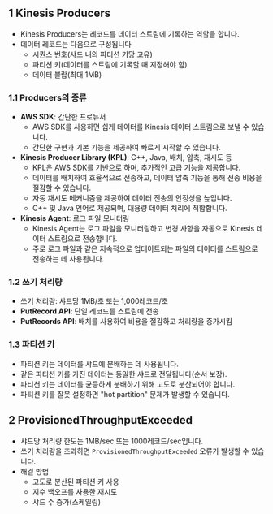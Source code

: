 ## 1 Kinesis Producers

- Kinesis Producers는 레코드를 데이터 스트림에 기록하는 역할을 합니다.
- 데이터 레코드는 다음으로 구성됩니다
	- 시퀀스 번호(샤드 내의 파티션 키당 고유)
	- 파티션 키(데이터를 스트림에 기록할 때 지정해야 함)
	- 데이터 블랍(최대 1MB)



### 1.1 Producers의 종류

- **AWS SDK**: 간단한 프로듀서
	- AWS SDK를 사용하면 쉽게 데이터를 Kinesis 데이터 스트림으로 보낼 수 있습니다.
	- 간단한 구현과 기본 기능을 제공하여 빠르게 시작할 수 있습니다.
- **Kinesis Producer Library (KPL)**: C++, Java, 배치, 압축, 재시도 등
	- KPL은 AWS SDK를 기반으로 하며, 추가적인 고급 기능을 제공합니다.
	- 데이터를 배치하여 효율적으로 전송하고, 데이터 압축 기능을 통해 전송 비용을 절감할 수 있습니다.
	- 자동 재시도 메커니즘을 제공하여 데이터 전송의 안정성을 높입니다.
	- C++ 및 Java 언어로 제공되며, 대용량 데이터 처리에 적합합니다.
- **Kinesis Agent**: 로그 파일 모니터링
	- Kinesis Agent는 로그 파일을 모니터링하고 변경 사항을 자동으로 Kinesis 데이터 스트림으로 전송합니다.
	- 주로 로그 파일과 같은 지속적으로 업데이트되는 파일의 데이터를 스트림으로 전송하는 데 사용됩니다.



### 1.2 쓰기 처리량

- 쓰기 처리량: 샤드당 1MB/초 또는 1,000레코드/초 
- **PutRecord API**: 단일 레코드를 스트림에 전송
- **PutRecords API**: 배치를 사용하여 비용을 절감하고 처리량을 증가시킴



### 1.3 파티션 키

- 파티션 키는 데이터를 샤드에 분배하는 데 사용됩니다.
- 같은 파티션 키를 가진 데이터는 동일한 샤드로 전달됩니다(순서 보장).
- 파티션 키는 데이터를 균등하게 분배하기 위해 고도로 분산되어야 합니다.
- 파티션 키를 잘못 설정하면 "hot partition" 문제가 발생할 수 있습니다.



## 2 ProvisionedThroughputExceeded

- 샤드당 처리량 한도는 1MB/sec 또는 1000레코드/sec입니다.
- 쓰기 처리량을 초과하면 `ProvisionedThroughputExceeded` 오류가 발생할 수 있습니다.
- 해결 방법
	- 고도로 분산된 파티션 키 사용
	- 지수 백오프를 사용한 재시도
	- 샤드 수 증가(스케일링)